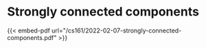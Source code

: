 # Strongly connected components

{{< embed-pdf url="/cs161/2022-02-07-strongly-connected-components.pdf" >}}
